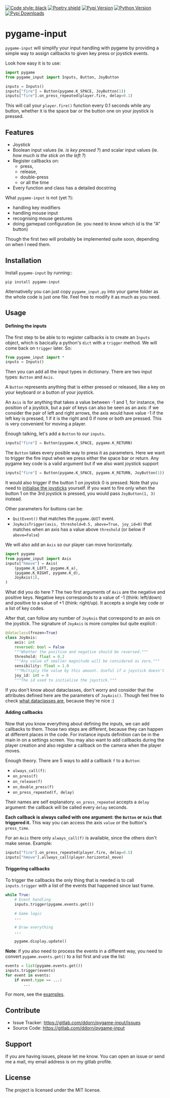 
[![Code style: black](https://img.shields.io/badge/code%20style-black-000000.svg)](https://github.com/psf/black)
[![Poetry shield](https://img.shields.io/badge/build%20system-poetry-ff69b4.svg)](https://python-poetry.org/)
[![Pypi Version](https://img.shields.io/pypi/v/pygame-input.svg)](https://pypi.python.org/pypi/pygame-input)
[![Python Version](https://img.shields.io/pypi/pyversions/pygame-input.svg)](https://pypi.python.org/pypi/pygame-input)
[![Pypi Downloads](https://img.shields.io/pypi/dm/pygame-input.svg)](https://pypi.python.org/pypi/pygame-input)

pygame-input
========

`pygame-input` will simplify your input handling with pygame
by providing a simple way to assign callbacks to given key press
or joystick events.

Look how easy it is to use:

```python
import pygame
from pygame_input import Inputs, Button, JoyButton

inputs = Inputs()
inputs["fire"] = Button(pygame.K_SPACE, JoyButton(1))
inputs["fire"].on_press_repeated(player.fire, delay=0.1)
```

This will call your `player.fire()` function every 0.1 seconds while 
any button, whether it is the space bar or the button one on your
joystick is pressed.
    
Features
--------

- Joystick
- Boolean input values (ie. *is key pressed ?*) 
    and scalar input values (ie. *how much is the stick on the left ?*)
- Register callbacks on:
    - press,
    - release,
    - double-press 
    - or all the time
- Every function and class has a detailed docstring
    
What `pygame-input` is not (yet ?):
 - handling key modifiers
 - handling mouse input
 - recognising mouse gestures
 - doing gamepad configuration 
    (ie. you need to know which id is the "A" button)
    
Though the first two will probably be implemented quite
soon, depending on when I need them.

Installation
------------

Install `pygame-input` by running::

    pip install pygame-input

Alternativelly you can just copy `pygame_input.py` into your
game folder as the whole code is just one file. Feel free to
modify it as much as you need.

Usage
-----

#### Defining the inputs
The first step to be able to to register callbacks 
is to create an `Inputs` object, which is bacically a 
python's `dict` with a `trigger` method. We will 
come back on `trigger` later. So:

```python
from pygame_input import *
inputs = Inputs()
```
    
Then you can add all the input types in dictionary.
There are two input types: `Button` and `Axis`.

A `Button` represents anything that is either
pressed or released, like a key on your keyboard or 
a button of your joystick.

An `Axis` is for anything that takes a value between -1 and 1,
for instance, the position of a joystick, but a pair of 
keys can also be seen as an axis: if we consider the pair of 
left and right arrows, the axis would have value -1 if the left key
is pressed, 1 if it is the right and 0 if none or both are pressed. 
This is very convenient for moving a player.

Enough talking, let's add a `Button` to our `inputs`.

```python
inputs["fire"] = Button(pygame.K_SPACE, pygame.K_RETURN)
```

The `Button` takes every posible way to press it as parameters.
Here we want to trigger the fire input when we press either 
the space bar or return. Any pygame key code is a valid argument
but if we also want joystick support 

```python
inputs["fire"] = Button(pygame.K_SPACE, pygame.K_RETURN, JoyButton(1))
```
It would also trigger if the button 1 on joystick 0 is pressed. 
Note that you need to [initialise the joysticks](https://www.pygame.org/docs/ref/joystick.html) 
yourself. If you want to fire only when the button 1 on the 3rd joystick
is pressed, you would pass `JoyButton(1, 3)` instead.
 
Other parameters for buttons can be:
 - `QuitEvent()` that matches the `pygame.QUIT` event.
 - `JoyAxisTrigger(axis, threshold=0.5, above=True, joy_id=0)`
  that matches when an axis has a value above `threshold` 
  (or below if `above=False`)
  
We will also add an `Axis` so our player can move horizontally.

```python
import pygame
from pygame_input import Axis
inputs["hmove"] = Axis(
    (pygame.K_LEFT, pygame.K_a), 
    (pygame.K_RIGHT, pygame.K_d),
    JoyAxis(1),
)
```

What did you do here ? The two first arguments of `Axis`
are the negative and positive keys. Negative keys corresponds to a value
of -1 (think: left/down) and positive to a value of +1 (think: right/up).
It accepts a single key code or a list of key codes.

After that, can follow any number of `JoyAxis` that correspond 
to an axis on the joystick. The signature of `JoyAxis` is more complex
but quite explicit :

```python
@dataclass(frozen=True)
class JoyAxis:
    axis: int
    reversed: bool = False
    """Whether the positive and negative should be reversed."""
    threshold: float = 0.2
    """Any value of smaller magnitude will be considered as zero."""
    sensibility: float = 1.0
    """Multiply the value by this amount. Useful if a joystick doesn't go all the way to +/-1"""
    joy_id: int = 0
    """The id used to initialise the joystick."""
```

If you don't know about dataclasses, don't worry and consider that 
the attributes defined here are the parameters of `JoyAxis()`. Though
feel free to check [what dataclasses are](https://realpython.com/python-data-classes/),
because they're nice :)

#### Adding callbacks

Now that you know everything about defining the inputs, 
we can add callbacks to them. Those two steps are different, 
because they can happen at different places in the code. 
For instance inputs definition can be in the main in on a settings screen.
You may also want to add callbacks during the player creation
and also register a callback on the camera when the player moves.

Enough theory. There are 5 ways to add a callback `f` to a `Button`:
 - `always_call(f)`:
 - `on_press(f)`
 - `on_release(f)`
 - `on_double_press(f)`
 - `on_press_repeated(f, delay)`
 
Their names are self explanatory. `on_press_repeated` 
accepts a `delay` argument: the callback will be called every `delay` seconds.

**Each callback is always called with one argument: 
the `Button` or `Axis` that triggered it.** 
This way you can access the axis `value` or the button's `press_time`.

For an `Axis` there only `always_call(f)` is available, since the others
don't make sense. Example:

```python
inputs["fire"].on_press_repeated(player.fire, delay=0.5)
inputs["hmove"].allways_call(player.horizontal_move)
```

#### Triggering callbacks

To trigger the callbacks the only thing that is needed is 
to call `inputs.trigger` with a list of the events 
that happened since last frame.

```python
while True:
    # Event handling
    inputs.trigger(pygame.events.get())

    # Game logic
    ...

    # Draw everything
    ...

    pygame.display.update()
```

**Note**: if you also need to process the events in a different way,
you need to convert `pygame.events.get()` to a list first and use the list:

```python
events = list(pygame.events.get())
inputs.trigger(events)
for event in events:
    if event.type == ...:
        ...
```

For more, see the [examples](examples).

Contribute
----------

- Issue Tracker: https://gitlab.com/ddorn/pygame-input/issues
- Source Code: https://gitlab.com/ddorn/pygame-input

Support
-------

If you are having issues, please let me know.
You can open an issue or send me a mail, 
my email address is on my gitlab profile.
 
License
-------

The project is licensed under the MIT license.
